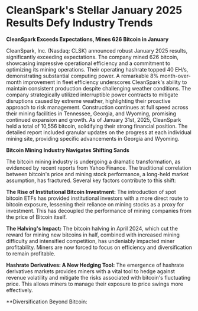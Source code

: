 # CleanSpark's Stellar January 2025 Results Defy Industry Trends

**CleanSpark Exceeds Expectations, Mines 626 Bitcoin in January**

CleanSpark, Inc. (Nasdaq: CLSK) announced robust January 2025 results, significantly exceeding expectations. The company mined 626 bitcoin, showcasing impressive operational efficiency and a commitment to optimizing its mining operations.  Their operating hashrate topped 40 EH/s, demonstrating substantial computing power.  A remarkable 8% month-over-month improvement in fleet efficiency underscores CleanSpark's ability to maintain consistent production despite challenging weather conditions.  The company strategically utilized interruptible power contracts to mitigate disruptions caused by extreme weather, highlighting their proactive approach to risk management.  Construction continues at full speed across their mining facilities in Tennessee, Georgia, and Wyoming, promising continued expansion and growth.  As of January 31st, 2025, CleanSpark held a total of 10,556 bitcoin, solidifying their strong financial position. The detailed report included granular updates on the progress at each individual mining site, providing specific advancements in Georgia and Wyoming.


**Bitcoin Mining Industry Navigates Shifting Sands**

The bitcoin mining industry is undergoing a dramatic transformation, as evidenced by recent reports from Yahoo Finance. The traditional correlation between bitcoin's price and mining stock performance, a long-held market assumption, has fractured.  Several key factors contribute to this shift:

**The Rise of Institutional Bitcoin Investment:** The introduction of spot bitcoin ETFs has provided institutional investors with a more direct route to bitcoin exposure, lessening their reliance on mining stocks as a proxy for investment. This has decoupled the performance of mining companies from the price of Bitcoin itself.

**The Halving's Impact:** The bitcoin halving in April 2024, which cut the reward for mining new bitcoins in half, combined with increased mining difficulty and intensified competition, has undeniably impacted miner profitability.  Miners are now forced to focus on efficiency and diversification to remain profitable.

**Hashrate Derivatives: A New Hedging Tool:**  The emergence of hashrate derivatives markets provides miners with a vital tool to hedge against revenue volatility and mitigate the risks associated with bitcoin's fluctuating price. This allows miners to manage their exposure to price swings more effectively.

**Diversification Beyond Bitcoin: